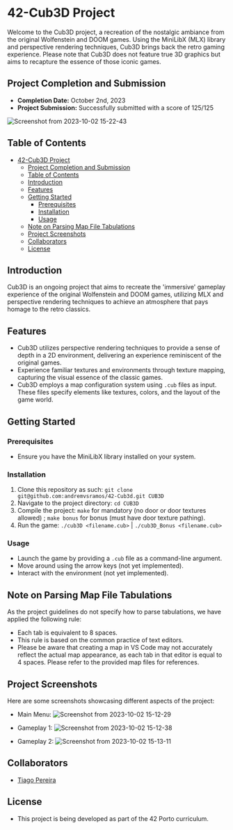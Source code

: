 # 42-Cub3D Project

Welcome to the Cub3D project, a recreation of the nostalgic ambiance from the original Wolfenstein and DOOM games. Using the MiniLibX (MLX) library and perspective rendering techniques, Cub3D brings back the retro gaming experience. Please note that Cub3D does not feature true 3D graphics but aims to recapture the essence of those iconic games.

## Project Completion and Submission

- **Completion Date:** October 2nd, 2023
- **Project Submission:** Successfully submitted with a score of 125/125

![Screenshot from 2023-10-02 15-22-43](https://github.com/andremvsramos/42-Cub3d/assets/115324164/11e7b98c-71af-477e-bc50-5d9c422f5775)


## Table of Contents

- [42-Cub3D Project](#42-cub3d-project)
  - [Project Completion and Submission](#project-completion-and-submission)
  - [Table of Contents](#table-of-contents)
  - [Introduction](#introduction)
  - [Features](#features)
  - [Getting Started](#getting-started)
    - [Prerequisites](#prerequisites)
    - [Installation](#installation)
    - [Usage](#usage)
  - [Note on Parsing Map File Tabulations](#note-on-parsing-map-file-tabulations)
  - [Project Screenshots](#project-screenshots)
  - [Collaborators](#collaborators)
  - [License](#license)

## Introduction

Cub3D is an ongoing project that aims to recreate the 'immersive' gameplay experience of the original Wolfenstein and DOOM games, utilizing MLX and perspective rendering techniques to achieve an atmosphere that pays homage to the retro classics.

## Features

 - Cub3D utilizes perspective rendering techniques to provide a sense of depth in a 2D environment, delivering an experience reminiscent of the original games.
 - Experience familiar textures and environments through texture mapping, capturing the visual essence of the classic games.
 - Cub3D employs a map configuration system using `.cub` files as input. These files specify elements like textures, colors, and the layout of the game world.

## Getting Started

### Prerequisites

- Ensure you have the MiniLibX library installed on your system.

### Installation

1. Clone this repository as such: `git clone git@github.com:andremvsramos/42-Cub3d.git CUB3D`
2. Navigate to the project directory: `cd CUB3D`
3. Compile the project: `make` for mandatory (no door or door textures allowed) ; `make bonus` for bonus (must have       door texture pathing).
4. Run the game: `./cub3D <filename.cub>` | `./cub3D_Bonus <filename.cub>`

### Usage

- Launch the game by providing a `.cub` file as a command-line argument.
- Move around using the arrow keys (not yet implemented).
- Interact with the environment (not yet implemented).

## Note on Parsing Map File Tabulations

As the project guidelines do not specify how to parse tabulations, we have applied the following rule:
- Each tab is equivalent to 8 spaces.
- This rule is based on the common practice of text editors.
- Please be aware that creating a map in VS Code may not accurately reflect the actual map appearance, as each tab in that editor is equal to 4 spaces.
Please refer to the provided map files for references.

## Project Screenshots

Here are some screenshots showcasing different aspects of the project:

- Main Menu: ![Screenshot from 2023-10-02 15-12-29](https://github.com/andremvsramos/42-Cub3d/assets/115324164/110f4f93-bdf9-4f22-bea7-4df5a329f0f2)


- Gameplay 1: ![Screenshot from 2023-10-02 15-12-38](https://github.com/andremvsramos/42-Cub3d/assets/115324164/bb1837b4-1417-4576-a076-e5332f9cf74f)

- Gameplay 2: ![Screenshot from 2023-10-02 15-13-11](https://github.com/andremvsramos/42-Cub3d/assets/115324164/363ee4be-53ae-41fa-875b-6bb1129db647)


## Collaborators

- [Tiago Pereira](https://github.com/t-pereira06)

## License

- This project is being developed as part of the 42 Porto curriculum.

